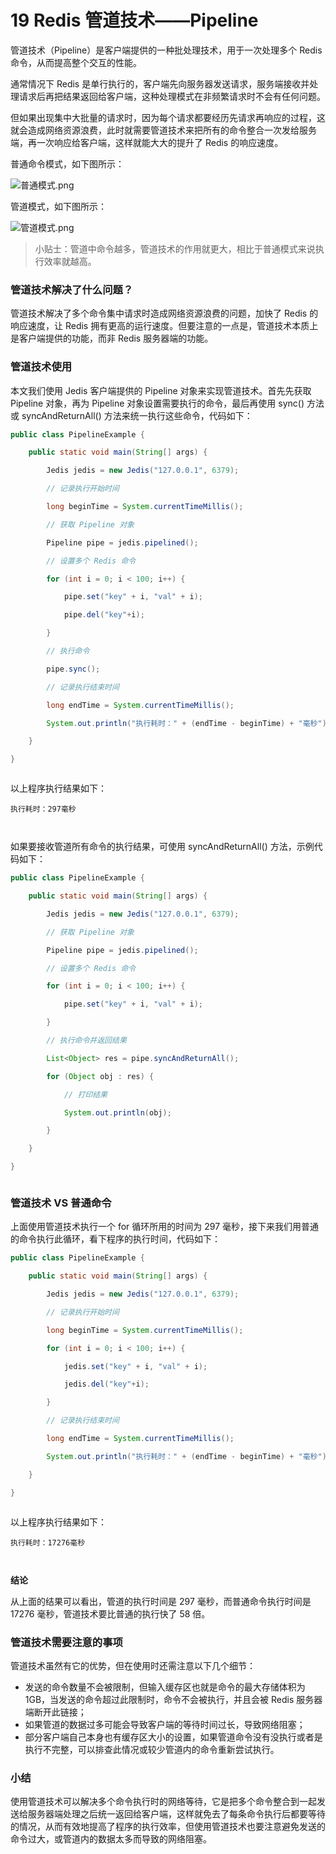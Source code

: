 # 19 Redis 管道技术——Pipeline

管道技术（Pipeline）是客户端提供的一种批处理技术，用于一次处理多个 Redis 命令，从而提高整个交互的性能。

通常情况下 Redis 是单行执行的，客户端先向服务器发送请求，服务端接收并处理请求后再把结果返回给客户端，这种处理模式在非频繁请求时不会有任何问题。

但如果出现集中大批量的请求时，因为每个请求都要经历先请求再响应的过程，这就会造成网络资源浪费，此时就需要管道技术来把所有的命令整合一次发给服务端，再一次响应给客户端，这样就能大大的提升了 Redis 的响应速度。

普通命令模式，如下图所示：

![普通模式.png](assets/30beb330-63a1-11ea-9c08-6f91e6eaabb6)

管道模式，如下图所示：

![管道模式.png](assets/4b5d1f60-63a1-11ea-8be0-ebada4c42c48)

> 小贴士：管道中命令越多，管道技术的作用就更大，相比于普通模式来说执行效率就越高。

### 管道技术解决了什么问题？

管道技术解决了多个命令集中请求时造成网络资源浪费的问题，加快了 Redis 的响应速度，让 Redis 拥有更高的运行速度。但要注意的一点是，管道技术本质上是客户端提供的功能，而非 Redis 服务器端的功能。

### 管道技术使用

本文我们使用 Jedis 客户端提供的 Pipeline 对象来实现管道技术。首先先获取 Pipeline 对象，再为 Pipeline 对象设置需要执行的命令，最后再使用 sync() 方法或 syncAndReturnAll() 方法来统一执行这些命令，代码如下：

```java
public class PipelineExample {

    public static void main(String[] args) {

        Jedis jedis = new Jedis("127.0.0.1", 6379);

        // 记录执行开始时间

        long beginTime = System.currentTimeMillis();

        // 获取 Pipeline 对象

        Pipeline pipe = jedis.pipelined();

        // 设置多个 Redis 命令

        for (int i = 0; i < 100; i++) {

            pipe.set("key" + i, "val" + i);

            pipe.del("key"+i);

        }

        // 执行命令

        pipe.sync();

        // 记录执行结束时间

        long endTime = System.currentTimeMillis();

        System.out.println("执行耗时：" + (endTime - beginTime) + "毫秒");

    }

}



```

以上程序执行结果如下：

```
执行耗时：297毫秒



```

如果要接收管道所有命令的执行结果，可使用 syncAndReturnAll() 方法，示例代码如下：

```java
public class PipelineExample {

    public static void main(String[] args) {

        Jedis jedis = new Jedis("127.0.0.1", 6379);

        // 获取 Pipeline 对象

        Pipeline pipe = jedis.pipelined();

        // 设置多个 Redis 命令

        for (int i = 0; i < 100; i++) {

            pipe.set("key" + i, "val" + i);

        }

        // 执行命令并返回结果

        List<Object> res = pipe.syncAndReturnAll();

        for (Object obj : res) {

            // 打印结果

            System.out.println(obj);

        }

    }

}



```

### 管道技术 VS 普通命令

上面使用管道技术执行一个 for 循环所用的时间为 297 毫秒，接下来我们用普通的命令执行此循环，看下程序的执行时间，代码如下：

```java
public class PipelineExample {

    public static void main(String[] args) {

        Jedis jedis = new Jedis("127.0.0.1", 6379);

        // 记录执行开始时间

        long beginTime = System.currentTimeMillis();

        for (int i = 0; i < 100; i++) {

            jedis.set("key" + i, "val" + i);

            jedis.del("key"+i);

        }

        // 记录执行结束时间

        long endTime = System.currentTimeMillis();

        System.out.println("执行耗时：" + (endTime - beginTime) + "毫秒");

    }

}



```

以上程序执行结果如下：

```
执行耗时：17276毫秒



```

**结论**

从上面的结果可以看出，管道的执行时间是 297 毫秒，而普通命令执行时间是 17276 毫秒，管道技术要比普通的执行快了 58 倍。

### 管道技术需要注意的事项

管道技术虽然有它的优势，但在使用时还需注意以下几个细节：

- 发送的命令数量不会被限制，但输入缓存区也就是命令的最大存储体积为 1GB，当发送的命令超过此限制时，命令不会被执行，并且会被 Redis 服务器端断开此链接；
- 如果管道的数据过多可能会导致客户端的等待时间过长，导致网络阻塞；
- 部分客户端自己本身也有缓存区大小的设置，如果管道命令没有没执行或者是执行不完整，可以排查此情况或较少管道内的命令重新尝试执行。

### 小结

使用管道技术可以解决多个命令执行时的网络等待，它是把多个命令整合到一起发送给服务器端处理之后统一返回给客户端，这样就免去了每条命令执行后都要等待的情况，从而有效地提高了程序的执行效率，但使用管道技术也要注意避免发送的命令过大，或管道内的数据太多而导致的网络阻塞。
